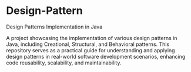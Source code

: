# Design-Pattern
Design Patterns Implementation in Java

A project showcasing the implementation of various design patterns in Java, including Creational, Structural, and Behavioral patterns. This repository serves as a practical guide for understanding and applying design patterns in real-world software development scenarios, enhancing code reusability, scalability, and maintainability.
